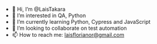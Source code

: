 - 👋 Hi, I’m @LaisTakara
- 👀 I’m interested in QA, Python
- 🌱 I’m currently learning Python, Cypress and JavaScript
- 💞️ I’m looking to collaborate on test automation
- 📫 How to reach me: laisflorianor@gmail.com

<!---
LaisTakara/LaisTakara is a ✨ special ✨ repository because its `README.md` (this file) appears on your GitHub profile.
You can click the Preview link to take a look at your changes.
--->
